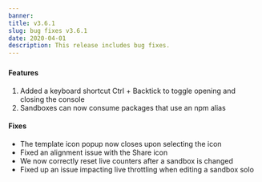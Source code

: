 ```yaml
---
banner:
title: v3.6.1
slug: bug fixes v3.6.1
date: 2020-04-01
description: This release includes bug fixes.
---
```


###

#### Features

<ol>
  <li>Added a keyboard shortcut Ctrl + Backtick to toggle opening and closing the console</li>
  <li>Sandboxes can now consume packages that use an npm alias</li>  
</ol>

#### Fixes

<ul>
  <li>The template icon popup now closes upon selecting the icon</li>
  <li>Fixed an alignment issue with the Share icon</li>
  <li>We now correctly reset live counters after a sandbox is changed</li>
  <li>Fixed up an issue impacting live throttling when editing a sandbox solo</li>
</ul>
